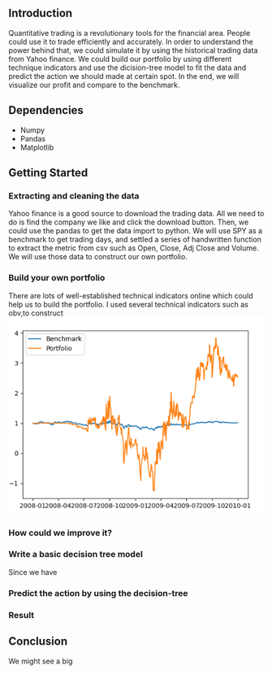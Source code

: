 ## Introduction
Quantitative trading is a revolutionary tools for the financial area. People could use it to trade efficiently and accurately. In order to understand the power behind that, we could simulate it by using the historical trading data from Yahoo finance. We could build our portfolio by using different technique indicators and use the dicision-tree model to fit the data and predict the action we should made at certain spot. In the end, we will visualize our profit and compare to the benchmark.

## Dependencies
- Numpy
- Pandas
- Matplotlib

## Getting Started
### Extracting and cleaning the data
Yahoo finance is a good source to download the trading data. All we need to do is find the company we like and click the download button. Then, we could use the pandas to get the data import to python. We will use SPY as a benchmark to get trading days, and settled a series of handwritten function to extract the metric from csv such as Open, Close, Adj Close and Volume. We will use those data to construct our own portfolio.

### Build your own portfolio 
There are lots of well-established technical indicators online which could help us to build the portfolio. I used several technical indicators such as obv,to construct 
<img src='without_tree.png'>

### How could we improve it?


### Write a basic decision tree model
Since we have 

### Predict the action by using the decision-tree


### Result



## Conclusion
We might see a big 

